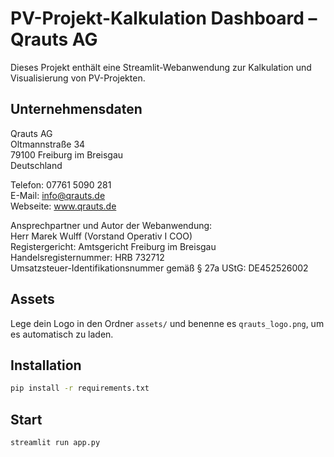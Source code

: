 # PV-Projekt-Kalkulation Dashboard – Qrauts AG

Dieses Projekt enthält eine Streamlit-Webanwendung zur Kalkulation und Visualisierung von PV-Projekten.

## Unternehmensdaten
Qrauts AG  
Oltmannstraße 34  
79100 Freiburg im Breisgau  
Deutschland  

Telefon: 07761 5090 281  
E-Mail: info@qrauts.de  
Webseite: www.qrauts.de  

Ansprechpartner und Autor der Webanwendung:  
Herr Marek Wulff (Vorstand Operativ I COO)  
Registergericht: Amtsgericht Freiburg im Breisgau  
Handelsregisternummer: HRB 732712  
Umsatzsteuer-Identifikationsnummer gemäß § 27a UStG: DE452526002  

## Assets
Lege dein Logo in den Ordner `assets/` und benenne es `qrauts_logo.png`, um es automatisch zu laden.

## Installation
```bash
pip install -r requirements.txt
```

## Start
```bash
streamlit run app.py
```
